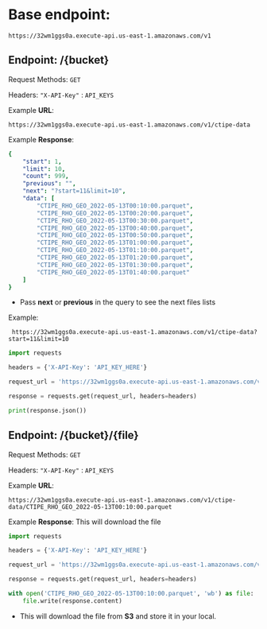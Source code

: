 # Base endpoint: 

    https://32wm1ggs0a.execute-api.us-east-1.amazonaws.com/v1



## Endpoint: /{bucket}
Request Methods: `GET`

Headers: `"X-API-Key"` : `API_KEYS`

Example **URL**:
    
    https://32wm1ggs0a.execute-api.us-east-1.amazonaws.com/v1/ctipe-data

Example **Response**: 
```yaml
{
    "start": 1,
    "limit": 10,
    "count": 999,
    "previous": "",
    "next": "?start=11&limit=10",
    "data": [
        "CTIPE_RHO_GEO_2022-05-13T00:10:00.parquet",
        "CTIPE_RHO_GEO_2022-05-13T00:20:00.parquet",
        "CTIPE_RHO_GEO_2022-05-13T00:30:00.parquet",
        "CTIPE_RHO_GEO_2022-05-13T00:40:00.parquet",
        "CTIPE_RHO_GEO_2022-05-13T00:50:00.parquet",
        "CTIPE_RHO_GEO_2022-05-13T01:00:00.parquet",
        "CTIPE_RHO_GEO_2022-05-13T01:10:00.parquet",
        "CTIPE_RHO_GEO_2022-05-13T01:20:00.parquet",
        "CTIPE_RHO_GEO_2022-05-13T01:30:00.parquet",
        "CTIPE_RHO_GEO_2022-05-13T01:40:00.parquet"
    ]
}
```


- Pass **next** or **previous** in the query to see the next files lists 

Example:

     https://32wm1ggs0a.execute-api.us-east-1.amazonaws.com/v1/ctipe-data?start=11&limit=10


```python
import requests

headers = {'X-API-Key': 'API_KEY_HERE'}

request_url = 'https://32wm1ggs0a.execute-api.us-east-1.amazonaws.com/v1/ctipe-data'

response = requests.get(request_url, headers=headers)

print(response.json())
```



## Endpoint: /{bucket}/{file}
Request Methods: `GET`

Headers: `"X-API-Key"` : `API_KEYS`


Example **URL**: 

    https://32wm1ggs0a.execute-api.us-east-1.amazonaws.com/v1/ctipe-data/CTIPE_RHO_GEO_2022-05-13T00:10:00.parquet

Example **Response**:  This will download the file

```python
import requests

headers = {'X-API-Key': 'API_KEY_HERE'}

request_url = 'https://32wm1ggs0a.execute-api.us-east-1.amazonaws.com/v1/ctipe-data/CTIPE_RHO_GEO_2022-05-13T00:10:00.parquet'

response = requests.get(request_url, headers=headers)

with open('CTIPE_RHO_GEO_2022-05-13T00:10:00.parquet', 'wb') as file:
    file.write(response.content)
```

- This will download the file from **S3** and store it in your local.
